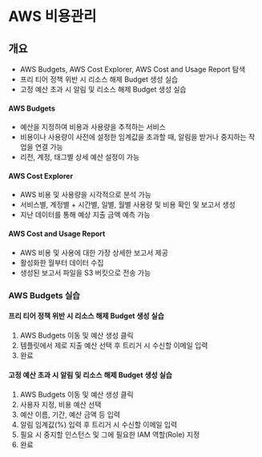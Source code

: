 # AWS 비용관리

## 개요
* AWS Budgets, AWS Cost Explorer, AWS Cost and Usage Report 탐색
* 프리 티어 정책 위반 시 리소스 해제 Budget 생성 실습
* 고정 예산 초과 시 알림 및 리소스 해제 Budget 생성 실습

#### AWS Budgets

* 예산을 지정하여 비용과 사용량을 추적하는 서비스 
* 비용이나 사용량이 사전에 설정한 임계값을 초과할 때, 알림을 받거나 중지하는 작업을 연결 가능 
* 리전, 계정, 태그별 상세 예산 설정이 가능

#### AWS Cost Explorer

* AWS 비용 및 사용량을 시각적으로 분석 가능
* 서비스별, 계정별 + 시간별, 일별, 월별 사용량 및 비용 확인 및 보고서 생성
* 지난 데이터를 통해 예상 지출 금액 예측 가능

#### AWS Cost and Usage Report

* AWS 비용 및 사용에 대한 가장 상세한 보고서 제공
* 활성화한 월부터 데이터 수집
* 생성된 보고서 파일을 S3 버킷으로 전송 가능


### AWS Budgets 실습

#### 프리 티어 정책 위반 시 리소스 해제 Budget 생성 실습

1. AWS Budgets 이동 및 예산 생성 클릭
2. 템플릿에서 제로 지출 예산 선택 후 트리거 시 수신할 이메일 입력
3. 완료

#### 고정 예산 초과 시 알림 및 리소스 해제 Budget 생성 실습

1. AWS Budgets 이동 및 예산 생성 클릭
2. 사용자 지정, 비용 예산 선택
3. 예산 이름, 기간, 예산 금액 등 입력
4. 알림 임계값(%) 입력 후 트리거 시 수신할 이메일 입력
5. 필요 시 중지할 인스턴스 및 그에 필요한 IAM 역할(Role) 지정
6. 완료